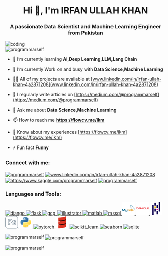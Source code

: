 <h1 align="center">Hi 👋, I'm IRFAN ULLAH KHAN</h1>
<h3 align="center">A passionate Data Scientist and Machine Learning Engineer from Pakistan</h3>
<img align="right" alt="coding" width="550" src="https://miro.medium.com/v2/resize:fit:679/0*tD5kEC2JYcKHH0zO.gif"

<p align="left"> <img src="https://komarev.com/ghpvc/?username=programmarself&label=Profile%20views&color=0e75b6&style=flat" alt="programmarself" /> </p>

- 🌱 I’m currently learning **Ai,Deep Learning,LLM,Lang Chain**

- 🌱 I’m currently Work on and busy with **Data Science,Machine Learning**

- 👨‍💻 All of my projects are available at [www.linkedin.com/in/irfan-ullah-khan-4a2871208](www.linkedin.com/in/irfan-ullah-khan-4a2871208)

- 📝 I regularly write articles on [https://medium.com/@programmarself](https://medium.com/@programmarself)

- 💬 Ask me about **Data Science,Machine Learning**

- 📫 How to reach me **https://flowcv.me/ikm**

- 📄 Know about my experiences [https://flowcv.me/ikm](https://flowcv.me/ikm)

- ⚡ Fun fact **Funny**

<h3 align="left">Connect with me:</h3>
<p align="left">
<a href="https://twitter.com/programmarself" target="blank"><img align="center" src="https://raw.githubusercontent.com/rahuldkjain/github-profile-readme-generator/master/src/images/icons/Social/twitter.svg" alt="programmarself" height="30" width="40" /></a>
<a href="https://linkedin.com/in/www.linkedin.com/in/irfan-ullah-khan-4a2871208" target="blank"><img align="center" src="https://raw.githubusercontent.com/rahuldkjain/github-profile-readme-generator/master/src/images/icons/Social/linked-in-alt.svg" alt="www.linkedin.com/in/irfan-ullah-khan-4a2871208" height="30" width="40" /></a>
<a href="https://kaggle.com/https://www.kaggle.com/programmarself" target="blank"><img align="center" src="https://raw.githubusercontent.com/rahuldkjain/github-profile-readme-generator/master/src/images/icons/Social/kaggle.svg" alt="https://www.kaggle.com/programmarself" height="30" width="40" /></a>
<a href="https://medium.com/programmarself" target="blank"><img align="center" src="https://raw.githubusercontent.com/rahuldkjain/github-profile-readme-generator/master/src/images/icons/Social/medium.svg" alt="programmarself" height="30" width="40" /></a>
</p>

<h3 align="left">Languages and Tools:</h3>
<p align="left"> <a href="https://www.djangoproject.com/" target="_blank" rel="noreferrer"> <img src="https://cdn.worldvectorlogo.com/logos/django.svg" alt="django" width="40" height="40"/> </a> <a href="https://flask.palletsprojects.com/" target="_blank" rel="noreferrer"> <img src="https://www.vectorlogo.zone/logos/pocoo_flask/pocoo_flask-icon.svg" alt="flask" width="40" height="40"/> </a> <a href="https://cloud.google.com" target="_blank" rel="noreferrer"> <img src="https://www.vectorlogo.zone/logos/google_cloud/google_cloud-icon.svg" alt="gcp" width="40" height="40"/> </a> <a href="https://www.adobe.com/in/products/illustrator.html" target="_blank" rel="noreferrer"> <img src="https://www.vectorlogo.zone/logos/adobe_illustrator/adobe_illustrator-icon.svg" alt="illustrator" width="40" height="40"/> </a> <a href="https://www.mathworks.com/" target="_blank" rel="noreferrer"> <img src="https://upload.wikimedia.org/wikipedia/commons/2/21/Matlab_Logo.png" alt="matlab" width="40" height="40"/> </a> <a href="https://www.microsoft.com/en-us/sql-server" target="_blank" rel="noreferrer"> <img src="https://www.svgrepo.com/show/303229/microsoft-sql-server-logo.svg" alt="mssql" width="40" height="40"/> </a> <a href="https://www.mysql.com/" target="_blank" rel="noreferrer"> <img src="https://raw.githubusercontent.com/devicons/devicon/master/icons/mysql/mysql-original-wordmark.svg" alt="mysql" width="40" height="40"/> </a> <a href="https://www.oracle.com/" target="_blank" rel="noreferrer"> <img src="https://raw.githubusercontent.com/devicons/devicon/master/icons/oracle/oracle-original.svg" alt="oracle" width="40" height="40"/> </a> <a href="https://pandas.pydata.org/" target="_blank" rel="noreferrer"> <img src="https://raw.githubusercontent.com/devicons/devicon/2ae2a900d2f041da66e950e4d48052658d850630/icons/pandas/pandas-original.svg" alt="pandas" width="40" height="40"/> </a> <a href="https://www.photoshop.com/en" target="_blank" rel="noreferrer"> <img src="https://raw.githubusercontent.com/devicons/devicon/master/icons/photoshop/photoshop-line.svg" alt="photoshop" width="40" height="40"/> </a> <a href="https://www.python.org" target="_blank" rel="noreferrer"> <img src="https://raw.githubusercontent.com/devicons/devicon/master/icons/python/python-original.svg" alt="python" width="40" height="40"/> </a> <a href="https://pytorch.org/" target="_blank" rel="noreferrer"> <img src="https://www.vectorlogo.zone/logos/pytorch/pytorch-icon.svg" alt="pytorch" width="40" height="40"/> </a> <a href="https://www.scala-lang.org" target="_blank" rel="noreferrer"> <img src="https://raw.githubusercontent.com/devicons/devicon/master/icons/scala/scala-original.svg" alt="scala" width="40" height="40"/> </a> <a href="https://scikit-learn.org/" target="_blank" rel="noreferrer"> <img src="https://upload.wikimedia.org/wikipedia/commons/0/05/Scikit_learn_logo_small.svg" alt="scikit_learn" width="40" height="40"/> </a> <a href="https://seaborn.pydata.org/" target="_blank" rel="noreferrer"> <img src="https://seaborn.pydata.org/_images/logo-mark-lightbg.svg" alt="seaborn" width="40" height="40"/> </a> <a href="https://www.sqlite.org/" target="_blank" rel="noreferrer"> <img src="https://www.vectorlogo.zone/logos/sqlite/sqlite-icon.svg" alt="sqlite" width="40" height="40"/> </a> </p>

<p><img align="left" src="https://github-readme-stats.vercel.app/api/top-langs?username=programmarself&show_icons=true&locale=en&layout=compact" alt="programmarself" /></p>

<p>&nbsp;<img align="center" src="https://github-readme-stats.vercel.app/api?username=programmarself&show_icons=true&locale=en" alt="programmarself" /></p>

<p><img align="center" src="https://github-readme-streak-stats.herokuapp.com/?user=programmarself&" alt="programmarself" /></p>
